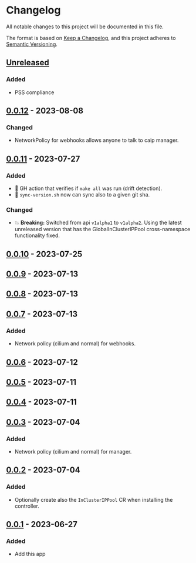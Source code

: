 # Changelog

All notable changes to this project will be documented in this file.

The format is based on [Keep a Changelog](https://keepachangelog.com/en/1.0.0/),
and this project adheres to [Semantic Versioning](https://semver.org/spec/v2.0.0.html).


## [Unreleased]

### Added

- PSS compliance

## [0.0.12] - 2023-08-08

### Changed

- NetworkPolicy for webhooks allows anyone to talk to caip manager.

## [0.0.11] - 2023-07-27

### Added

- :seedling: GH action that verifies if `make all` was run (drift detection).
- :seedling: `sync-version.sh` now can sync also to a given git sha.

### Changed

- :boom: **Breaking:** Switched from api `v1alpha1` to `v1alpha2`. Using the latest unreleased version that has the GlobalInClusterIPPool cross-namespace functionality fixed.

## [0.0.10] - 2023-07-25

## [0.0.9] - 2023-07-13

## [0.0.8] - 2023-07-13

## [0.0.7] - 2023-07-13

### Added

- Network policy (cilium and normal) for webhooks.

## [0.0.6] - 2023-07-12

## [0.0.5] - 2023-07-11

## [0.0.4] - 2023-07-11

## [0.0.3] - 2023-07-04

### Added

- Network policy (cilium and normal) for manager.

## [0.0.2] - 2023-07-04

### Added

- Optionally create also the `InClusterIPPool` CR when installing the controller.

## [0.0.1] - 2023-06-27

### Added

- Add this app

[Unreleased]: https://github.com/giantswarm/cluster-api-ipam-provider-in-cluster-app/compare/v0.0.12...HEAD
[0.0.12]: https://github.com/giantswarm/cluster-api-ipam-provider-in-cluster-app/compare/v0.0.11...v0.0.12
[0.0.11]: https://github.com/giantswarm/cluster-api-ipam-provider-in-cluster-app/compare/v0.0.10...v0.0.11
[0.0.10]: https://github.com/giantswarm/cluster-api-ipam-provider-in-cluster-app/compare/v0.0.9...v0.0.10
[0.0.9]: https://github.com/giantswarm/cluster-api-ipam-provider-in-cluster-app/compare/v0.0.8...v0.0.9
[0.0.8]: https://github.com/giantswarm/cluster-api-ipam-provider-in-cluster-app/compare/v0.0.7...v0.0.8
[0.0.7]: https://github.com/giantswarm/cluster-api-ipam-provider-in-cluster-app/compare/v0.0.6...v0.0.7
[0.0.6]: https://github.com/giantswarm/cluster-api-ipam-provider-in-cluster-app/compare/v0.0.5...v0.0.6
[0.0.5]: https://github.com/giantswarm/cluster-api-ipam-provider-in-cluster-app/compare/v0.0.4...v0.0.5
[0.0.4]: https://github.com/giantswarm/cluster-api-ipam-provider-in-cluster-app/compare/v0.0.3...v0.0.4
[0.0.3]: https://github.com/giantswarm/cluster-api-ipam-provider-in-cluster-app/compare/v0.0.2...v0.0.3
[0.0.2]: https://github.com/giantswarm/cluster-api-ipam-provider-in-cluster-app/compare/v0.0.1...v0.0.2
[0.0.1]: https://github.com/giantswarm/cluster-api-ipam-provider-in-cluster-app/compare/v0.0.1...v0.0.1
